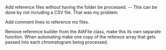 Add reference files without having the folder be processed.
    -- This can be done by not including a CSV file. That was my problem.

Add comment lines to reference ms files.

Remove reference builder from the AIAFile class, make this its own separate
function. When automating make one copy of the referece array that gets passed
into each chromatogram being processed.
